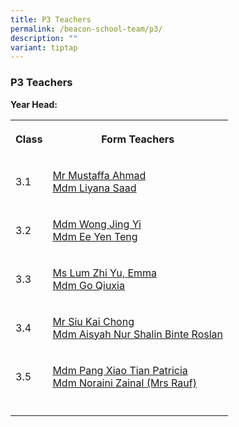 ```yaml
---
title: P3 Teachers
permalink: /beacon-school-team/p3/
description: ""
variant: tiptap
---
```

<h3>P3 Teachers</h3>
<p><strong>Year Head:</strong>
</p>
<table style="minWidth: 50px">
<colgroup>
<col>
<col>
</colgroup>
<tbody>
<tr>
<th rowspan="1" colspan="1">
<p><strong>Class</strong>
</p>
</th>
<th rowspan="1" colspan="1">
<p><strong>Form Teachers</strong>
</p>
</th>
</tr>
<tr>
<td rowspan="1" colspan="1">
<p>3.1</p>
</td>
<td rowspan="1" colspan="1">
<p><a href="mailto:mustaffa_ahmad@moe.edu.sg" rel="noopener nofollow" target="_blank">Mr Mustaffa Ahmad</a>
<br><a href="mailto:liyana_saad@moe.edu.sg" rel="noopener nofollow" target="_blank">Mdm Liyana Saad</a>
</p>
</td>
</tr>
<tr>
<td rowspan="1" colspan="1">
<p>3.2</p>
</td>
<td rowspan="1" colspan="1">
<p><a href="mailto:wong_jing_yi@moe.edu.sg" rel="noopener nofollow" target="_blank">Mdm Wong Jing Yi</a>
<br><a href="mailto:ee_yen_teng@moe.edu.sg" rel="noopener nofollow" target="_blank">Mdm Ee Yen Teng</a>
</p>
</td>
</tr>
<tr>
<td rowspan="1" colspan="1">
<p>3.3</p>
</td>
<td rowspan="1" colspan="1">
<p><a href="mailto:lum_zhi_yu_emma@moe.edu.sg" rel="noopener nofollow" target="_blank">Ms Lum Zhi Yu, Emma</a>
<br><a href="mailto:go_qiuxia@moe.edu.sg" rel="noopener nofollow" target="_blank">Mdm Go Qiuxia</a>
</p>
</td>
</tr>
<tr>
<td rowspan="1" colspan="1">
<p>3.4</p>
</td>
<td rowspan="1" colspan="1">
<p><a href="mailto:siu_kai_chong@moe.edu.sg" rel="noopener nofollow" target="_blank">Mr Siu Kai Chong</a>
<br><a href="mailto:aisyah_nur_shalin_roslan@moe.edu.sg" rel="noopener nofollow" target="_blank">Mdm Aisyah Nur Shalin Binte Roslan</a>
</p>
</td>
</tr>
<tr>
<td rowspan="1" colspan="1">
<p>3.5</p>
</td>
<td rowspan="1" colspan="1">
<p><a href="mailto:pang_xiao_tian_patricia@moe.edu.sg" rel="noopener nofollow" target="_blank">Mdm Pang Xiao Tian Patricia</a>
<br><a href="mailto:noraini_zainal@moe.edu.sg" rel="noopener nofollow" target="_blank">Mdm Noraini Zainal (Mrs Rauf)</a>
</p>
</td>
</tr>
<tr>
<td rowspan="1" colspan="1">
<p></p>
</td>
<td rowspan="1" colspan="1">
<p></p>
</td>
</tr>
</tbody>
</table>
<p></p>